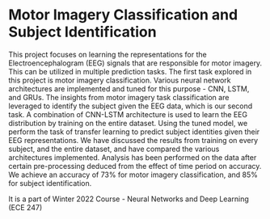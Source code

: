 # Motor Imagery Classification and Subject Identification

This project focuses on learning the representations for
the Electroencephalogram (EEG) signals that are responsible
for motor imagery. This can be utilized in multiple
prediction tasks. The first task explored in this project is
motor imagery classification. Various neural network architectures
are implemented and tuned for this purpose -
CNN, LSTM, and GRUs. The insights from motor imagery
task classification are leveraged to identify the subject given
the EEG data, which is our second task. A combination of
CNN-LSTM architecture is used to learn the EEG distribution
by training on the entire dataset. Using the tuned
model, we perform the task of transfer learning to predict
subject identities given their EEG representations. We have
discussed the results from training on every subject, and the
entire dataset, and have compared the various architectures
implemented. Analysis has been performed on the data after
certain pre-processing deduced from the effect of time
period on accuracy. We achieve an accuracy of 73% for
motor imagery classification, and 85% for subject identification.

It is a part of Winter 2022 Course - Neural Networks and Deep Learning (ECE 247)
